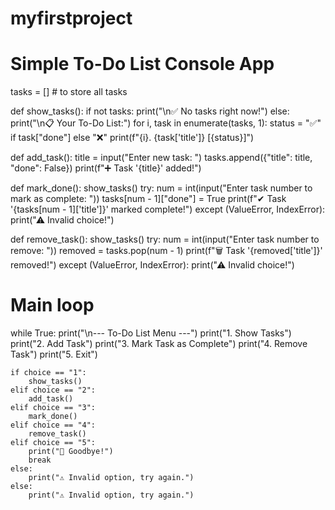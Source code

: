 # myfirstproject
# Simple To-Do List Console App

tasks = []  # to store all tasks

def show_tasks():
    if not tasks:
        print("\n✅ No tasks right now!")
    else:
        print("\n📋 Your To-Do List:")
        for i, task in enumerate(tasks, 1):
            status = "✅" if task["done"] else "❌"
            print(f"{i}. {task['title']} [{status}]")

def add_task():
    title = input("Enter new task: ")
    tasks.append({"title": title, "done": False})
    print(f"➕ Task '{title}' added!")

def mark_done():
    show_tasks()
    try:
        num = int(input("Enter task number to mark as complete: "))
        tasks[num - 1]["done"] = True
        print(f"✔ Task '{tasks[num - 1]['title']}' marked complete!")
    except (ValueError, IndexError):
        print("⚠ Invalid choice!")

def remove_task():
    show_tasks()
    try:
        num = int(input("Enter task number to remove: "))
        removed = tasks.pop(num - 1)
        print(f"🗑 Task '{removed['title']}' removed!")
    except (ValueError, IndexError):
        print("⚠ Invalid choice!")

# Main loop
while True:
    print("\n--- To-Do List Menu ---")
    print("1. Show Tasks")
    print("2. Add Task")
    print("3. Mark Task as Complete")
    print("4. Remove Task")
    print("5. Exit")

    if choice == "1":
        show_tasks()
    elif choice == "2":
        add_task()
    elif choice == "3":
        mark_done()
    elif choice == "4":
        remove_task()
    elif choice == "5":
        print("👋 Goodbye!")
        break
    else:
        print("⚠ Invalid option, try again.")
    else:
        print("⚠ Invalid option, try again.")
